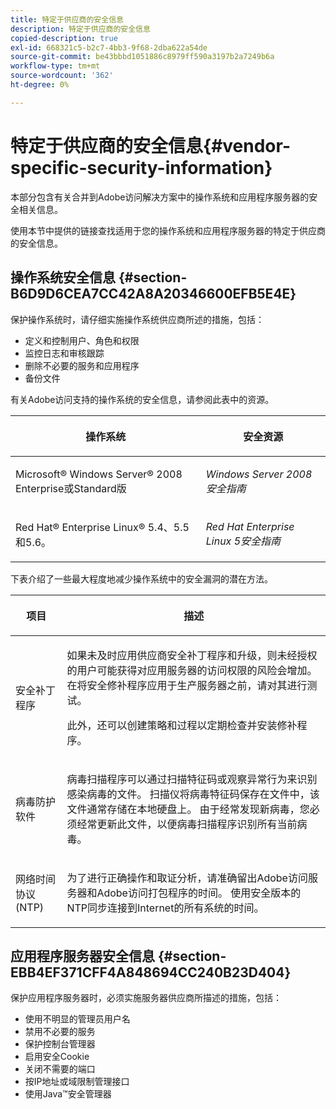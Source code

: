 ```yaml
---
title: 特定于供应商的安全信息
description: 特定于供应商的安全信息
copied-description: true
exl-id: 668321c5-b2c7-4bb3-9f68-2dba622a54de
source-git-commit: be43bbbd1051886c8979ff590a3197b2a7249b6a
workflow-type: tm+mt
source-wordcount: '362'
ht-degree: 0%

---
```


# 特定于供应商的安全信息{#vendor-specific-security-information}

本部分包含有关合并到Adobe访问解决方案中的操作系统和应用程序服务器的安全相关信息。

使用本节中提供的链接查找适用于您的操作系统和应用程序服务器的特定于供应商的安全信息。

## 操作系统安全信息 {#section-B6D9D6CEA7CC42A8A20346600EFB5E4E}

保护操作系统时，请仔细实施操作系统供应商所述的措施，包括：

* 定义和控制用户、角色和权限
* 监控日志和审核跟踪
* 删除不必要的服务和应用程序
* 备份文件

有关Adobe访问支持的操作系统的安全信息，请参阅此表中的资源。

<table frame="all" colsep="1" rowsep="1" class="+ topic/table adobe-d/table " id="table-ugl-kjz-n4"> 
 <thead class="- topic/thead "> 
  <tr rowsep="1" class="- topic/row "> 
   <th colname="1" class="- topic/entry entry"> <p class="- topic/p ">操作系统 </p> </th> 
   <th colname="2" class="- topic/entry entry"> <p class="- topic/p ">安全资源 </p> </th> 
  </tr> 
 </thead>
 <tbody class="- topic/tbody "> 
  <tr rowsep="1" class="- topic/row "> 
   <td colname="1" class="- topic/entry "> <p class="- topic/p ">Microsoft® Windows Server® 2008 Enterprise或Standard版 </p> </td> 
   <td colname="2" class="- topic/entry "> <p class="- topic/p "><i class="+ topic/ph hi-d/i ">Windows Server 2008安全指南</i> </p> </td> 
  </tr> 
  <tr rowsep="0" class="- topic/row "> 
   <td colname="1" class="- topic/entry "> <p class="- topic/p ">Red Hat® Enterprise Linux® 5.4、5.5和5.6。 </p> </td> 
   <td colname="2" class="- topic/entry "> <p class="- topic/p "><i class="+ topic/ph hi-d/i ">Red Hat Enterprise Linux 5安全指南</i> </p> </td> 
  </tr> 
 </tbody> 
</table>

下表介绍了一些最大程度地减少操作系统中的安全漏洞的潜在方法。

<table frame="all" colsep="1" rowsep="1" class="+ topic/table adobe-d/table " id="table-whl-kjz-n4"> 
 <thead class="- topic/thead "> 
  <tr rowsep="1" class="- topic/row "> 
   <th colname="1" class="- topic/entry entry"> <p class="- topic/p ">项目 </p> </th> 
   <th colname="2" class="- topic/entry entry"> <p class="- topic/p ">描述 </p> </th> 
  </tr> 
 </thead>
 <tbody class="- topic/tbody "> 
  <tr rowsep="1" class="- topic/row "> 
   <td colname="1" class="- topic/entry "> <p class="- topic/p ">安全补丁程序 </p> </td> 
   <td colname="2" class="- topic/entry "> <p class="- topic/p ">如果未及时应用供应商安全补丁程序和升级，则未经授权的用户可能获得对应用服务器的访问权限的风险会增加。 在将安全修补程序应用于生产服务器之前，请对其进行测试。 </p> <p class="- topic/p ">此外，还可以创建策略和过程以定期检查并安装修补程序。 </p> </td> 
  </tr> 
  <tr rowsep="1" class="- topic/row "> 
   <td colname="1" class="- topic/entry "> <p class="- topic/p ">病毒防护软件 </p> </td> 
   <td colname="2" class="- topic/entry "> <p class="- topic/p ">病毒扫描程序可以通过扫描特征码或观察异常行为来识别感染病毒的文件。 扫描仪将病毒特征码保存在文件中，该文件通常存储在本地硬盘上。 由于经常发现新病毒，您必须经常更新此文件，以便病毒扫描程序识别所有当前病毒。 </p> </td> 
  </tr> 
  <tr rowsep="0" class="- topic/row "> 
   <td colname="1" class="- topic/entry "> <p class="- topic/p ">网络时间协议(NTP) </p> </td> 
   <td colname="2" class="- topic/entry "> <p class="- topic/p ">为了进行正确操作和取证分析，请准确留出Adobe访问服务器和Adobe访问打包程序的时间。 使用安全版本的NTP同步连接到Internet的所有系统的时间。 </p> </td> 
  </tr> 
 </tbody> 
</table>

## 应用程序服务器安全信息 {#section-EBB4EF371CFF4A848694CC240B23D404}

保护应用程序服务器时，必须实施服务器供应商所描述的措施，包括：

* 使用不明显的管理员用户名
* 禁用不必要的服务
* 保护控制台管理器
* 启用安全Cookie
* 关闭不需要的端口
* 按IP地址或域限制管理接口
* 使用Java™安全管理器
